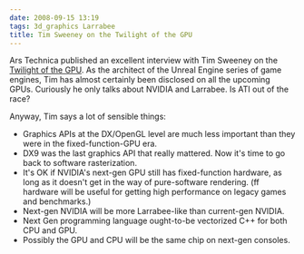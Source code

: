```yaml
---
date: 2008-09-15 13:19
tags: 3d_graphics Larrabee
title: Tim Sweeney on the Twilight of the GPU
---
```


Ars Technica published an excellent interview with Tim Sweeney on the
[Twilight of the GPU](http://arstechnica.com/articles/paedia/gpu-sweeney-interview.ars).
As the architect of the Unreal Engine series of game engines,
Tim has almost certainly been disclosed on all the upcoming GPUs. Curiously he
only talks about NVIDIA and Larrabee. Is ATI out of the race?

Anyway, Tim says a lot of sensible things:

* Graphics APIs at the DX/OpenGL level are much less important than they were in the fixed-function-GPU era.
* DX9 was the last graphics API that really mattered. Now it's time to go back to software rasterization.
* It's OK if NVIDIA's next-gen GPU still has fixed-function hardware, as long as it doesn't get in the way of pure-software rendering. (ff hardware will be useful for getting high performance on legacy games and benchmarks.)
* Next-gen NVIDIA will be more Larrabee-like than current-gen NVIDIA.
* Next Gen programming language ought-to-be vectorized C++ for both CPU and GPU.
* Possibly the GPU and CPU will be the same chip on next-gen consoles.
